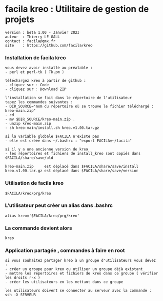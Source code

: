 # facila kreo : Utilitaire de gestion de projets
    
    version : beta 1.00 - Janvier 2023
    auteur  : Thierry LE GALL 
    contact : facila@gmx.fr
    site    : https://github.com/facila/kreo

### Installation de facila kreo
```
vous devez avoir installé au préalable :
- perl et perl-tk ( Tk.pm )

téléchargez kreo à partir de github :
- cliquez sur : Code
- cliquez sur : Download ZIP

l'installation se fait dans le répertoire de l'utilisateur
tapez les commandes suivantes :
- DIR_SOURCE="nom du répertoire où se trouve le fichier téléchargé : kreo-main.zip"
- cd
- mv $DIR_SOURCE/kreo-main.zip .
- unzip kreo-main.zip
- sh kreo-main/install.sh kreo.v1.00.tar.gz

si la variable globale $FACILA n'existe pas
- elle est créée dans ~/.bashrc : "export FACILA=~/facila"

si il y a une ancienne version de kreo
- les répertoires et fichiers de install_kreo sont copiés dans $FACILA/share/save/old

kreo-main.zip     est déplacé dans $FACILA/share/save/install
kreo.v1.00.tar.gz est déplacé dans $FACILA/share/save/version
```

### Utilisation de facila kreo
```
$FACILA/kreo/prg/kreo
```
### L'utilisateur peut créer un alias dans .bashrc
```
alias kreo='$FACILA/kreo/prg/kreo'
```
### La commande devient alors
```
kreo
```
### Application partagée , commandes à faire en root
```
si vous souhaitez partager kreo à un groupe d'utilisateurs vous devez :
- créer un groupe pour kreo ou utiliser un groupe déjà existant
- mettre les répertoires et fichiers de kreo dans ce groupe ( vérifier les droits r-x )
- créer les utilisateurs en les mettant dans ce groupe

les utilisateurs doivent se connecter au serveur avec la commande : ssh -X SERVEUR
```
